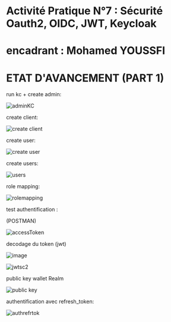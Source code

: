 # Activité Pratique N°7 : Sécurité Oauth2, OIDC, JWT, Keycloak
# encadrant : Mohamed YOUSSFI

# ETAT D'AVANCEMENT (PART 1)



run kc + create admin:

![adminKC](https://github.com/YoussefDinar/Dinar-Youssef-JEE-2/assets/94021293/f32d4216-f5fa-4822-b71d-7197f8c7da05)

create client:

![create client](https://github.com/YoussefDinar/Dinar-Youssef-JEE-2/assets/94021293/a3de3e4a-fc49-4080-8462-266af93ae6d4)

create user:

![create user](https://github.com/YoussefDinar/Dinar-Youssef-JEE-2/assets/94021293/1b55d05b-c146-4fc1-a69a-3ce0f0830e90)


create users:

![users](https://github.com/YoussefDinar/Dinar-Youssef-JEE-2/assets/94021293/221cbf78-3378-418c-ba22-de0f1f965131)


role mapping:

![rolemapping](https://github.com/YoussefDinar/Dinar-Youssef-JEE-2/assets/94021293/e396873c-df2a-4b32-8445-fcfb0d9a56d6)


test authentification :

(POSTMAN)

![accessToken](https://github.com/YoussefDinar/Dinar-Youssef-JEE-2/assets/94021293/707c8e35-a7fe-4969-866b-28b4b49cccee)


decodage du token (jwt)

![image](https://github.com/YoussefDinar/Dinar-Youssef-JEE-2/assets/94021293/6e1388a1-6165-4b07-81fc-5a563e777b20)


![jwtsc2](https://github.com/YoussefDinar/Dinar-Youssef-JEE-2/assets/94021293/b8bb4cb5-f0e0-4115-92fe-d194b3b718b6)

public key wallet Realm

![public key](https://github.com/YoussefDinar/Dinar-Youssef-JEE-2/assets/94021293/5dd22434-5e88-434d-8f02-588ab556ea26)


authentification avec refresh_token:

![authrefrtok](https://github.com/YoussefDinar/Dinar-Youssef-JEE-2/assets/94021293/028217f2-9f1c-411c-b3c3-ea8051da2836)





